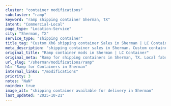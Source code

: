 ```yaml
---
cluster: "container modifications"
subcluster: "ramp"
keyword: "ramp shipping container Sherman, TX"
intent: "Commercial-Local"
page_type: "Location-Service"
city: "Sherman, TX"
service_type: "shipping container"
title_tag: "Custom Xh6 shipping container Sales in Sherman | LC Container"
meta_description: "shipping container sales in Sherman. Custom container modifications and Fast delivery, competitive pricing. Serving modifications area. Quote ID: 5ST. Call (214) 524-4168 for your free quote today."
original_title: "Ramp container mods in Sherman | LC Container"
original_meta: "Ramp for shipping containers in Sherman, TX. Local fabrication & pro install. LC Container — Since 2003. Get a quote."
url_slug: "/sherman/modifications/ramp"
h1: "Ramp for Containers in Sherman"
internal_links: "/modifications"
priority: 3
notes: "NaN"
noindex: true
image_alt: "shipping container available for delivery in Sherman"
last_updated: "2025-10-21"
---
```


<!-- TODO: Add unique city/inventory copy, images, and internal links here. -->

